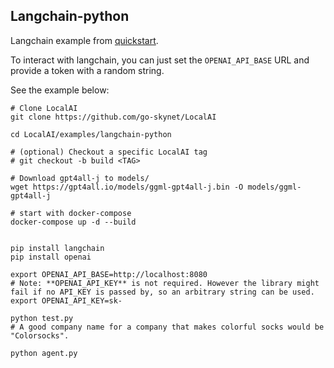 ## Langchain-python

Langchain example from [quickstart](https://python.langchain.com/en/latest/getting_started/getting_started.html).

To interact with langchain, you can just set the `OPENAI_API_BASE` URL and provide a token with a random string.

See the example below:

```
# Clone LocalAI
git clone https://github.com/go-skynet/LocalAI

cd LocalAI/examples/langchain-python

# (optional) Checkout a specific LocalAI tag
# git checkout -b build <TAG>

# Download gpt4all-j to models/
wget https://gpt4all.io/models/ggml-gpt4all-j.bin -O models/ggml-gpt4all-j

# start with docker-compose
docker-compose up -d --build


pip install langchain
pip install openai

export OPENAI_API_BASE=http://localhost:8080
# Note: **OPENAI_API_KEY** is not required. However the library might fail if no API_KEY is passed by, so an arbitrary string can be used.
export OPENAI_API_KEY=sk-

python test.py
# A good company name for a company that makes colorful socks would be "Colorsocks".

python agent.py
```